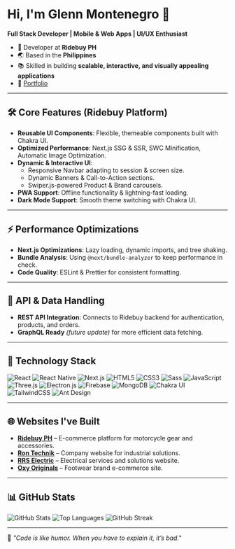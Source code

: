 # Hi, I'm Glenn Montenegro 👋

**Full Stack Developer | Mobile & Web Apps | UI/UX Enthusiast**

- 🚀 Developer at **Ridebuy PH**
- 🌏 Based in the **Philippines**
- 📚 Skilled in building **scalable, interactive, and visually appealing applications**
- 🔗 [Portfolio](https://glennportfolio.vercel.app/)

---

## 🛠 Core Features (Ridebuy Platform)
- **Reusable UI Components**: Flexible, themeable components built with Chakra UI.
- **Optimized Performance**: Next.js SSG & SSR, SWC Minification, Automatic Image Optimization.
- **Dynamic & Interactive UI**:  
  - Responsive Navbar adapting to session & screen size.  
  - Dynamic Banners & Call-to-Action sections.  
  - Swiper.js-powered Product & Brand carousels.  
- **PWA Support**: Offline functionality & lightning-fast loading.  
- **Dark Mode Support**: Smooth theme switching with Chakra UI.

---

## ⚡ Performance Optimizations
- **Next.js Optimizations**: Lazy loading, dynamic imports, and tree shaking.
- **Bundle Analysis**: Using `@next/bundle-analyzer` to keep performance in check.
- **Code Quality**: ESLint & Prettier for consistent formatting.

---

## 📡 API & Data Handling
- **REST API Integration**: Connects to Ridebuy backend for authentication, products, and orders.
- **GraphQL Ready** *(future update)* for more efficient data fetching.

---

## 🔧 Technology Stack
![React](https://img.shields.io/badge/React-20232A?style=for-the-badge&logo=react&logoColor=61DAFB)
![React Native](https://img.shields.io/badge/React_Native-20232A?style=for-the-badge&logo=react&logoColor=61DAFB)
![Next.js](https://img.shields.io/badge/Next.js-000000?style=for-the-badge&logo=nextdotjs&logoColor=white)
![HTML5](https://img.shields.io/badge/HTML5-E34F26?style=for-the-badge&logo=html5&logoColor=white)
![CSS3](https://img.shields.io/badge/CSS3-1572B6?style=for-the-badge&logo=css3&logoColor=white)
![Sass](https://img.shields.io/badge/Sass-CC6699?style=for-the-badge&logo=sass&logoColor=white)
![JavaScript](https://img.shields.io/badge/JavaScript-F7DF1E?style=for-the-badge&logo=javascript&logoColor=black)
![Three.js](https://img.shields.io/badge/Three.js-000000?style=for-the-badge&logo=three.js&logoColor=white)
![Electron.js](https://img.shields.io/badge/Electron-47848F?style=for-the-badge&logo=electron&logoColor=white)
![Firebase](https://img.shields.io/badge/Firebase-FFCA28?style=for-the-badge&logo=firebase&logoColor=black)
![MongoDB](https://img.shields.io/badge/MongoDB-4EA94B?style=for-the-badge&logo=mongodb&logoColor=white)
![Chakra UI](https://img.shields.io/badge/Chakra_UI-319795?style=for-the-badge&logo=chakra-ui&logoColor=white)
![TailwindCSS](https://img.shields.io/badge/Tailwind_CSS-38B2AC?style=for-the-badge&logo=tailwind-css&logoColor=white)
![Ant Design](https://img.shields.io/badge/Ant_Design-0170FE?style=for-the-badge&logo=antdesign&logoColor=white)

---

## 🌐 Websites I've Built
- [**Ridebuy PH**](https://ridebuy.ph) – E-commerce platform for motorcycle gear and accessories.
- [**Ron Technik**](https://rontechnik.com/) – Company website for industrial solutions.
- [**RRS Electric**](https://rrselectric.com/) – Electrical services and solutions website.
- [**Oxy Originals**](https://oxyoriginals.com/) – Footwear brand e-commerce site.

---

## 📊 GitHub Stats
![GitHub Stats](https://github-readme-stats.vercel.app/api?username=mark31266&show_icons=true&theme=radical&include_all_commits=true&count_private=true)
![Top Languages](https://github-readme-stats.vercel.app/api/top-langs/?username=mark31266&layout=compact&theme=radical)
![GitHub Streak](https://github-readme-streak-stats.herokuapp.com?user=mark31266&theme=radical)

---

💬 *"Code is like humor. When you have to explain it, it’s bad."*
